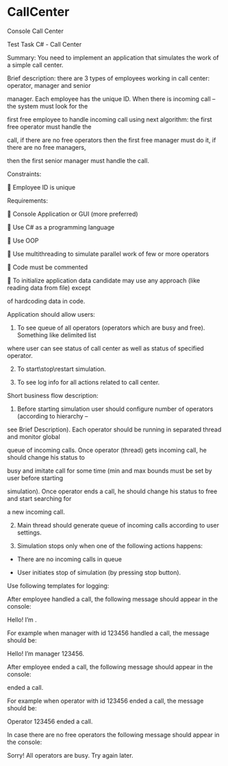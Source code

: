 CallCenter
==========

  Console Call Center
  
Test Task C# - Call Center

Summary: You need to implement an application that simulates the work of a simple call center.

Brief description: there are 3 types of employees working in call center: operator, manager and senior 

manager. Each employee has the unique ID. When there is incoming call – the system must look for the

first free employee to handle incoming call using next algorithm: the first free operator must handle the 

call, if there are no free operators then the first free manager must do it, if there are no free managers, 

then the first senior manager must handle the call.

Constraints:

 Employee ID is unique

Requirements:

 Console Application or GUI (more preferred)

 Use C# as a programming language

 Use OOP 

 Use multithreading to simulate parallel work of few or more operators

 Code must be commented

 To initialize application data candidate may use any approach (like reading data from file) except 

of hardcoding data in code.

Application should allow users:

1. To see queue of all operators (operators which are busy and free). Something like delimited list 

where user can see status of call center as well as status of specified operator.

2. To start\stop\restart simulation.

3. To see log info for all actions related to call center.

Short business flow description:

1. Before starting simulation user should configure number of operators (according to hierarchy –

see Brief Description). Each operator should be running in separated thread and monitor global 

queue of incoming calls. Once operator (thread) gets incoming call, he should change his status to 

busy and imitate call for some time (min and max bounds must be set by user before starting 

simulation). Once operator ends a call, he should change his status to free and start searching for

a new incoming call.

2. Main thread should generate queue of incoming calls according to user settings.

3. Simulation stops only when one of the following actions happens:

- There are no incoming calls in queue

- User initiates stop of simulation (by pressing stop button).

Use following templates for logging:

After employee handled a call, the following message should appear in the console:

Hello! I’m <employee position> <employee id>.

For example when manager with id 123456 handled a call, the message should be:

Hello! I’m manager 123456.

After employee ended a call, the following message should appear in the console:

<Employee position> <employee id> ended a call.

For example when operator with id 123456 ended a call, the message should be:

Operator 123456 ended a call.

In case there are no free operators the following message should appear in the console:

Sorry! All operators are busy. Try again later.
